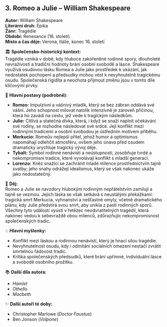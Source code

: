 ## 3. Romeo a Julie – William Shakespeare

**Autor:** William Shakespeare  
**Literární druh:** Epika  
**Žánr:** Tragédie  
**Období:** Renesance (16. století)  
**Místo a čas děje:** Verona, Itálie, konec 16. století

🏛 **Společensko-historický kontext:**  
Tragédie vzniká v době, kdy hluboce zakořeněné rodinné spory, dlouholeté nevraživosti a tradiční hodnoty brání osobní svobodě a lásce. Shakespeare využívá osudovou lásku Romea a Julie jako prostředek k ukázání, jak nedostatek pochopení a předsudky mohou vést k nevyhnutelně tragickému osudu. Společenská rigidita a neochota přijmout změnu jsou v tomto díle klíčovými prvky.

👤 **Hlavní postavy (podrobně):**  
- **Romeo:** Impulzivní a vášnivý mladík, který se bez zábran oddává své vášni. Jeho schopnost milovat natolik intenzivně je zároveň příčinou, která ho zavádí na cestu, jež vede k tragickým následkům.  
- **Julie:** Citlivá a statečná dívka, která, i když se snaží naplnit očekávání své rodiny, se rozhodne následovat své srdce. Její konflikt mezi rodinnými tradicemi a osobní svobodou je ústředním motivem příběhu.  
- **Merkucio:** Romeův nejlepší přítel, jehož humor a optimismus napomáhají odlehčit atmosféru, ovšem jeho únava před osudem dramaticky urychluje tragický vývoj děje.  
- **Tybalt:** Symbol rodinné nenávisti a neústupnosti, zosobňuje tvrdé a nekompromisní tradice, které vyvolávají konflikt s mladší generací.  
- **Lorenzo:** Kněz snažící se zachránit mladé milence prostřednictvím tajné svatby; jeho snahy odrážejí idealismus, který se však nakonec ukáže jako nedostatečný.

📜 **Děj:**  
Romeo a Julie se navzdory hlubokým rodinným nepřátelstvím zamilují a tajně se vezmou. Jejich láska se však setkává s neustálými překážkami: tragická smrt Merkucia, vyhnanství a nešťastné omyly, včetně dramatického plánu, kdy Julie předstírá svou smrt, aby unikla z pasti rodinných sporů. Všechny tyto události vyústí v řetězec neodvratitelných tragédií, která nakonec vedou k sebevraždě obou milenců, zdůrazňujíc nekompromisnost společenských tradic.

💡 **Hlavní myšlenky:**  
- Konflikt mezi láskou a rodinnou nenávistí, který je hnací silou tragédie.  
- Nevyhnutelnost osudu, kdy i odmítání sociálních omezení nestačí zvrátit smrtelnou řádovost tradic.  
- Kritika společenských předsudků, které brání upřímné, individuální lásce a svobodě osobního prožitku.

📚 **Další díla autora:**  
- *Hamlet*  
- *Othello*  
- *Macbeth*

✨ **Další autoři té doby:**  
- Christopher Marlowe (*Doctor Faustus*)  
- Ben Jonson (*Volpone*)
